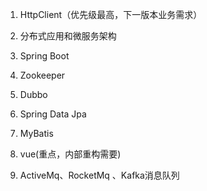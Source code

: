 1. HttpClient（优先级最高，下一版本业务需求）

2. 分布式应用和微服务架构

3. Spring Boot

4. Zookeeper

5. Dubbo

6. Spring Data Jpa

7. MyBatis

8. vue(重点，内部重构需要)

9. ActiveMq、RocketMq 、Kafka消息队列

   


